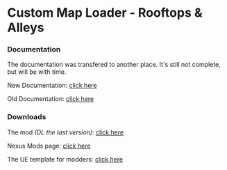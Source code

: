 # Custom Map Loader - Rooftops & Alleys

### Documentation

The documentation was transfered to another place. It's still not complete, but will be with time.

New Documentation: [click here](https://rna-modding.gitbook.io/custom-map-loader-rooftops-and-alleys/)

Old Documentation: [click here](https://github.com/LoulouNoLegend/CustomMapLoader-RooftopsAndAlleys/blob/7fa485ec5b4c2ce57a571eba360f691a117ec573/old_README.md)

### Downloads

The mod *(DL the last version)*: [click here](https://github.com/LoulouNoLegend/CustomMapLoader-RooftopsAndAlleys/releases)

Nexus Mods page: [click here](https://www.nexusmods.com/rooftopsandalleystheparkourgame/mods/28)

The UE template for modders: [click here](https://github.com/LoulouNoLegend/CustomMapLoader-RooftopsAndAlleys/releases/download/PB5/UE521-CustomMap-Template-V2.zip)
